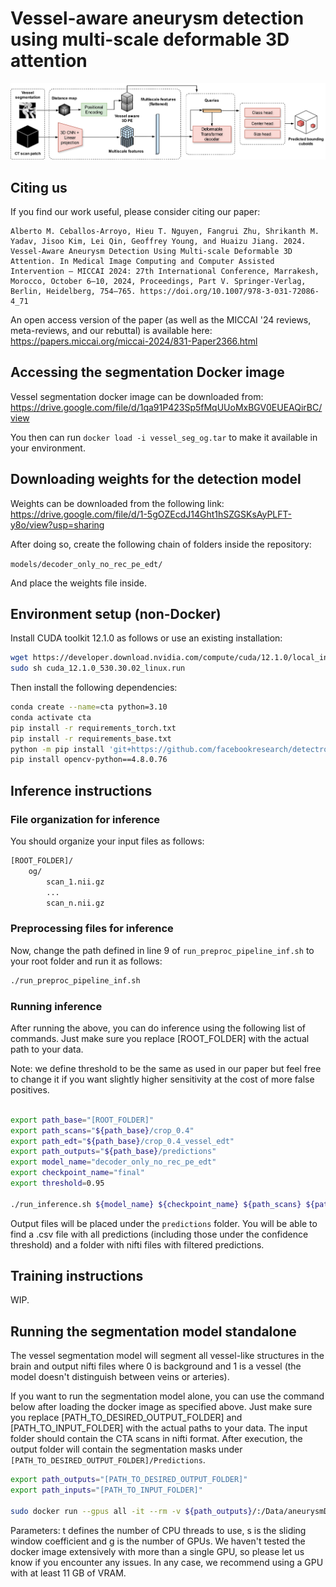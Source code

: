 # Vessel-aware aneurysm detection using multi-scale deformable 3D attention

![Figure describing the model](diagram.png)


## Citing us

If you find our work useful, please consider citing our paper:

```
Alberto M. Ceballos-Arroyo, Hieu T. Nguyen, Fangrui Zhu, Shrikanth M. Yadav, Jisoo Kim, Lei Qin, Geoffrey Young, and Huaizu Jiang. 2024. Vessel-Aware Aneurysm Detection Using Multi-scale Deformable 3D Attention. In Medical Image Computing and Computer Assisted Intervention – MICCAI 2024: 27th International Conference, Marrakesh, Morocco, October 6–10, 2024, Proceedings, Part V. Springer-Verlag, Berlin, Heidelberg, 754–765. https://doi.org/10.1007/978-3-031-72086-4_71
```

An open access version of the paper (as well as the MICCAI '24 reviews, meta-reviews, and our rebuttal) is available here: https://papers.miccai.org/miccai-2024/831-Paper2366.html


## Accessing the segmentation Docker image


Vessel segmentation docker image can be downloaded from: https://drive.google.com/file/d/1qa91P423Sp5fMqUUoMxBGV0EUEAQirBC/view 

You then can run ```docker load -i vessel_seg_og.tar``` to make it available in your environment.



## Downloading weights for the detection model

Weights can be downloaded from the following link: https://drive.google.com/file/d/1-5gOZEcdJ14Ght1hSZGSKsAyPLFT-y8o/view?usp=sharing

After doing so, create the following chain of folders inside the repository:

`models/decoder_only_no_rec_pe_edt/`

And place the weights file inside.

## Environment setup (non-Docker)

Install CUDA toolkit 12.1.0 as follows or use an existing installation:

```bash
wget https://developer.download.nvidia.com/compute/cuda/12.1.0/local_installers/cuda_12.1.0_530.30.02_linux.run
sudo sh cuda_12.1.0_530.30.02_linux.run
```

Then install the following dependencies:

```bash
conda create --name=cta python=3.10
conda activate cta
pip install -r requirements_torch.txt
pip install -r requirements_base.txt
python -m pip install 'git+https://github.com/facebookresearch/detectron2.git'
pip install opencv-python==4.8.0.76
```

## Inference instructions

### File organization for inference

You should organize your input files as follows:

```bash
[ROOT_FOLDER]/
    og/
        scan_1.nii.gz
        ...
        scan_n.nii.gz
```

### Preprocessing files for inference

Now, change the path defined in line 9 of ```run_preproc_pipeline_inf.sh``` to your root folder and run it as follows:

```bash
./run_preproc_pipeline_inf.sh
```

### Running inference

After running the above, you can do inference using the following list of commands. Just make sure you replace [ROOT_FOLDER] with the actual path to your data.

Note: we define threshold to be the same as used in our paper but feel free to change it if you want slightly higher sensitivity at the cost of more false positives.
```bash

export path_base="[ROOT_FOLDER]"
export path_scans="${path_base}/crop_0.4"
export path_edt="${path_base}/crop_0.4_vessel_edt"
export path_outputs="${path_base}/predictions"
export model_name="decoder_only_no_rec_pe_edt"
export checkpoint_name="final"
export threshold=0.95

./run_inference.sh ${model_name} ${checkpoint_name} ${path_scans} ${path_edt} ${path_outputs} ${threshold}
```

Output files will be placed under the ```predictions``` folder. You will be able to find a .csv file with all predictions (including those under the confidence threshold) and a folder with nifti files with filtered predictions.


## Training instructions

WIP.

## Running the segmentation model standalone

The vessel segmentation model will segment all vessel-like structures in the brain and output  nifti files where 0 is background and 1 is a vessel (the model doesn't distinguish between veins or arteries).

If you want to run the segmentation model alone, you can use the command below after loading the docker image as specified above. Just make sure you replace [PATH_TO_DESIRED_OUTPUT_FOLDER] and [PATH_TO_INPUT_FOLDER] with the actual paths to your data. The input folder should contain the CTA scans in nifti format. After execution, the output folder will contain the segmentation masks under `[PATH_TO_DESIRED_OUTPUT_FOLDER]/Predictions`.

```bash
export path_outputs="[PATH_TO_DESIRED_OUTPUT_FOLDER]"
export path_inputs="[PATH_TO_INPUT_FOLDER]"

sudo docker run --gpus all -it --rm -v ${path_outputs}/:/Data/aneurysmDetection/output_path/  -v ${path_inputs}/:/Data/aneurysmDetection/input_cta/ --shm-size=24g --ulimit memlock=-1 vessel_seg:latest python /Work/scripts/extractVessels.py -d /Data/aneurysmDetection/input_cta/ /Data/aneurysmDetection/output_path -m 'Prediction' -t 16 -s 0.5 -g 1
```

Parameters: t defines the number of CPU threads to use, s is the sliding window coefficient and g is the number of GPUs. We haven't tested the docker image extensively with more than a single GPU, so please let us know if you encounter any issues. In any case, we recommend using a GPU with at least 11 GB of VRAM.